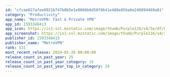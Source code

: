 ```yaml
---
id: "cfcae027afee8921b747b0b5e1e8066b6d50f8641e488e856a6e246894469a61"
category: "Productivity"
app_name: "MetroVPN: Fast & Private VPN"
app_id: 1593348413
app_icon: https://is1-ssl.mzstatic.com/image/thumb/Purple126/v4/5e/df/8d/5edf8dca-cae8-ca81-ad81-403f29864c9a/AppIcon-0-0-1x_U007emarketing-0-7-0-85-220.jpeg/1024x1024bb.png
app_screenshot: https://is1-ssl.mzstatic.com/image/thumb/Purple116/v4/32/4b/c4/324bc40c-02c2-28e2-989d-99da10e1f7f7/467f53f0-66be-4bb0-b479-99fa2ffb2c70_Shop_All_6.5_U82f1_U5bf8_Uff08V6.1_Uff090001.jpg/1242x2688bb.png
publisher_id: 1593348415
publisher_name: "MetroVPN"
rank: 531
most_recent_release: 2024-01-28 00:00:00
release_count_in_past_year: 25
release_count_in_past_year_category: 15
release_count_in_past_year_top_in_category: 29
---
```

